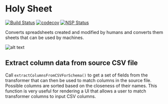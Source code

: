 # Holy Sheet

[![Build Status](https://travis-ci.org/PhinCo/holy-sheet.svg?branch=master)](https://travis-ci.org/PhinCo/holy-sheet)
[![codecov](https://codecov.io/gh/PhinCo/holy-sheet/branch/master/graph/badge.svg)](https://codecov.io/gh/PhinCo/holy-sheet)
[![NSP Status](https://nodesecurity.io/orgs/phinco/projects/ac838375-a07c-4ce6-bcd6-ba220984bf9a/badge)](https://nodesecurity.io/orgs/phinco/projects/ac838375-a07c-4ce6-bcd6-ba220984bf9a)



Converts spreadsheets created and modified by humans and converts them sheets that can be used by machines.

![alt text](https://raw.githubusercontent.com/PhinCo/holy-sheet/master/images/holy-sheet-intro.png)


## Extract column data from source CSV file

Call `extractColumnsFromCSVForSchema()` to get a set of fields from the transformer
that can then be used to match columns in the source file. Possible columns are sorted based on the 
closeness of their names. This function is very useful for rendering a UI that allows a user
to match transformer columns to input CSV columns.
